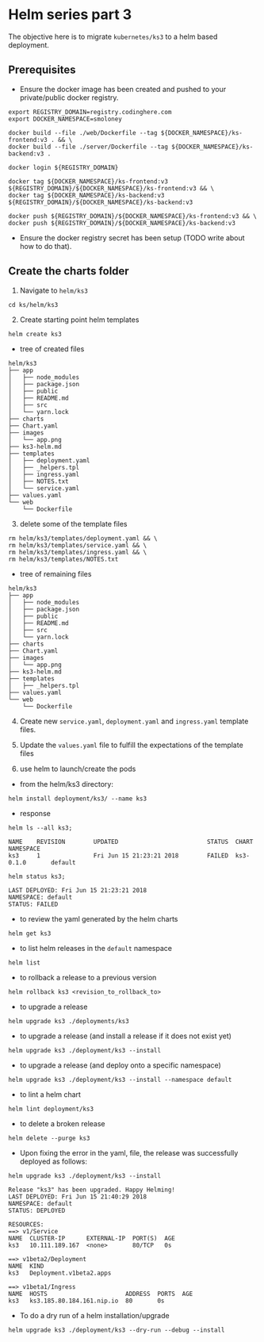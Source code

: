 # Helm series part 3

The objective here is to migrate `kubernetes/ks3` to a helm based deployment.

## Prerequisites

- Ensure the docker image has been created and pushed to your private/public docker registry.

```shell
export REGISTRY_DOMAIN=registry.codinghere.com
export DOCKER_NAMESPACE=smoloney

docker build --file ./web/Dockerfile --tag ${DOCKER_NAMESPACE}/ks-frontend:v3 . && \
docker build --file ./server/Dockerfile --tag ${DOCKER_NAMESPACE}/ks-backend:v3 .

docker login ${REGISTRY_DOMAIN}

docker tag ${DOCKER_NAMESPACE}/ks-frontend:v3 ${REGISTRY_DOMAIN}/${DOCKER_NAMESPACE}/ks-frontend:v3 && \
docker tag ${DOCKER_NAMESPACE}/ks-backend:v3 ${REGISTRY_DOMAIN}/${DOCKER_NAMESPACE}/ks-backend:v3

docker push ${REGISTRY_DOMAIN}/${DOCKER_NAMESPACE}/ks-frontend:v3 && \
docker push ${REGISTRY_DOMAIN}/${DOCKER_NAMESPACE}/ks-backend:v3
```

- Ensure the docker registry secret has been setup (TODO write about how to do that).

## Create the charts folder

1. Navigate to `helm/ks3`

```sbtshell
cd ks/helm/ks3
```

2. Create starting point helm templates

```shell
helm create ks3
```

- tree of created files 

```shell
helm/ks3
├── app
│   ├── node_modules
│   ├── package.json
│   ├── public
│   ├── README.md
│   ├── src
│   └── yarn.lock
├── charts
├── Chart.yaml
├── images
│   └── app.png
├── ks3-helm.md
├── templates
│   ├── deployment.yaml
│   ├── _helpers.tpl
│   ├── ingress.yaml
│   ├── NOTES.txt
│   └── service.yaml
├── values.yaml
└── web
    └── Dockerfile
``` 
 
3. delete some of the template files

```shell
rm helm/ks3/templates/deployment.yaml && \
rm helm/ks3/templates/service.yaml && \
rm helm/ks3/templates/ingress.yaml && \
rm helm/ks3/templates/NOTES.txt
```

- tree of remaining files

```shell
helm/ks3
├── app
│   ├── node_modules
│   ├── package.json
│   ├── public
│   ├── README.md
│   ├── src
│   └── yarn.lock
├── charts
├── Chart.yaml
├── images
│   └── app.png
├── ks3-helm.md
├── templates
│   ├── _helpers.tpl
├── values.yaml
└── web
    └── Dockerfile
```

4. Create new `service.yaml`, `deployment.yaml` and `ingress.yaml` template files.

5. Update the `values.yaml` file to fulfill the expectations of the template files

6. use helm to launch/create the pods

- from the helm/ks3 directory:

```shell
helm install deployment/ks3/ --name ks3 
```

- response 

```shell
helm ls --all ks3;

NAME    REVISION        UPDATED                         STATUS  CHART           NAMESPACE
ks3     1               Fri Jun 15 21:23:21 2018        FAILED  ks3-0.1.0       default 
```

```shell
helm status ks3;

LAST DEPLOYED: Fri Jun 15 21:23:21 2018
NAMESPACE: default
STATUS: FAILED
```

- to review the yaml generated by the helm charts

```shell
helm get ks3
```

- to list helm releases in the `default` namespace

```shell
helm list
```

- to rollback a release to a previous version

```shell
helm rollback ks3 <revision_to_rollback_to>
```

- to upgrade a release

```shell
helm upgrade ks3 ./deployments/ks3
```

- to upgrade a release (and install a release if it does not exist yet)

```shell
helm upgrade ks3 ./deployment/ks3 --install
```

- to upgrade a release (and deploy onto a specific namespace)

```shell
helm upgrade ks3 ./deployment/ks3 --install --namespace default
```

- to lint a helm chart

```shell
helm lint deployment/ks3
```

- to delete a broken release

```shell
helm delete --purge ks3
```

- Upon fixing the error in the yaml, file, the release was successfully deployed 
as follows:

```shell
helm upgrade ks3 ./deployment/ks3 --install

Release "ks3" has been upgraded. Happy Helming!
LAST DEPLOYED: Fri Jun 15 21:40:29 2018
NAMESPACE: default
STATUS: DEPLOYED

RESOURCES:
==> v1/Service
NAME  CLUSTER-IP      EXTERNAL-IP  PORT(S)  AGE
ks3   10.111.189.167  <none>       80/TCP   0s

==> v1beta2/Deployment
NAME  KIND
ks3   Deployment.v1beta2.apps

==> v1beta1/Ingress
NAME  HOSTS                      ADDRESS  PORTS  AGE
ks3   ks3.185.80.184.161.nip.io  80       0s
```

- To do a dry run of a helm installation/upgrade

```shell
helm upgrade ks3 ./deployment/ks3 --dry-run --debug --install
```

